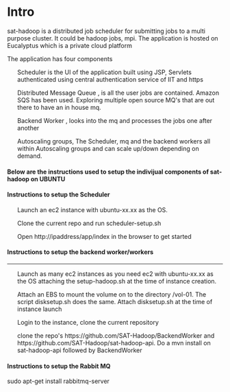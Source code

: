 <h1> Intro </h1>

<p> sat-hadoop is a distributed job scheduler for submitting jobs to a multi purpose cluster. It could be hadoop jobs, mpi. The application is hosted on Eucalyptus which is a private cloud platform </p> 
<p> The application has four components </p>

<ol> 
Scheduler is the UI of the application built using JSP, Servlets authenticated using central authentication service of IIT and https
</ol>

<ol>
Distributed Message Queue , is all the user jobs are contained. Amazon SQS has been used. Exploring multiple open source MQ's that are out there to have an in house mq.
</ol>

<ol>
Backend Worker , looks into the mq and processes the jobs one after another
</ol>

<ol>
Autoscaling groups, The Scheduler, mq and the backend workers all within Autoscaling groups and can scale up/down depending on demand.
</ol>

<h4> Below are the instructions used to setup the indivijual components of sat-hadoop on UBUNTU</h4>


<h4>Instructions to setup the Scheduler</h4>
<ol>
Launch an ec2 instance with ubuntu-xx.xx as the OS.
</ol>
<ol>
Clone the current repo and run scheduler-setup.sh
</ol>
<ol>
Open http://ipaddress/app/index in the browser to get started
</ol>



<h4> Instructions to setup the backend worker/workers </h4>
<hr>
<ol>
Launch as many ec2 instances as you need ec2 with ubuntu-xx.xx as the OS attaching the setup-hadoop.sh at the time of instance creation.
</ol>
<ol>
Attach an EBS to mount the volume on to the directory /vol-01. The script disksetup.sh does the same. Attach disksetup.sh at the time of instance launch
</ol>
<ol>
Login to the instance, clone the current repository
</ol>
<ol>
clone the repo's https://github.com/SAT-Hadoop/BackendWorker and https://github.com/SAT-Hadoop/sat-hadoop-api. Do a mvn install on sat-hadoop-api followed by BackendWorker
</ol>

<h4> Instructions to setup the Rabbit MQ</h4>
<p> sudo apt-get install rabbitmq-server </p>

